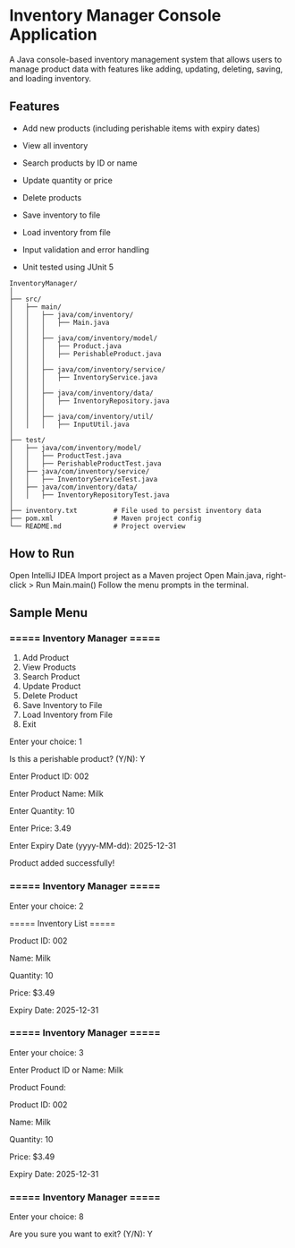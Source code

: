 # **Inventory Manager Console Application**

A Java console-based inventory management system that allows users to manage product data with features like adding, updating, deleting, saving, and loading inventory.

## **Features**

* Add new products (including perishable items with expiry dates)

* View all inventory

* Search products by ID or name

* Update quantity or price

* Delete products

* Save inventory to file

* Load inventory from file

* Input validation and error handling

* Unit tested using JUnit 5

```
InventoryManager/
│
├── src/
│   ├── main/
│   │   ├── java/com/inventory/
│   │   │   ├── Main.java
│   │   │
│   │   ├── java/com/inventory/model/
│   │   │   ├── Product.java
│   │   │   ├── PerishableProduct.java
│   │   │
│   │   ├── java/com/inventory/service/
│   │   │   ├── InventoryService.java
│   │   │
│   │   ├── java/com/inventory/data/
│   │   │   ├── InventoryRepository.java
│   │   │
│   │   ├── java/com/inventory/util/
│   │   │   ├── InputUtil.java
│
├── test/
│   ├── java/com/inventory/model/
│   │   ├── ProductTest.java
│   │   ├── PerishableProductTest.java
│   ├── java/com/inventory/service/
│   │   ├── InventoryServiceTest.java
│   ├── java/com/inventory/data/
│   │   ├── InventoryRepositoryTest.java
│
├── inventory.txt         # File used to persist inventory data
├── pom.xml               # Maven project config
└── README.md             # Project overview
```

## How to Run

Open IntelliJ IDEA
Import project as a Maven project
Open Main.java, right-click > Run Main.main()
Follow the menu prompts in the terminal.

## **Sample Menu**

### **===== Inventory Manager =====**
1. Add Product
2. View Products
3. Search Product
4. Update Product
5. Delete Product
6. Save Inventory to File
7. Load Inventory from File
8. Exit
  
Enter your choice: 1
  
Is this a perishable product? (Y/N): Y
 
Enter Product ID: 002
 
Enter Product Name: Milk

Enter Quantity: 10

Enter Price: 3.49

Enter Expiry Date (yyyy-MM-dd): 2025-12-31 

Product added successfully!

### **===== Inventory Manager =====**

Enter your choice: 2

===== Inventory List =====

Product ID: 002

Name: Milk

Quantity: 10

Price: $3.49

Expiry Date: 2025-12-31

### **===== Inventory Manager =====**

Enter your choice: 3

Enter Product ID or Name: Milk

Product Found:

Product ID: 002

Name: Milk

Quantity: 10

Price: $3.49

Expiry Date: 2025-12-31

### **===== Inventory Manager =====**

Enter your choice: 8

Are you sure you want to exit? (Y/N): Y
